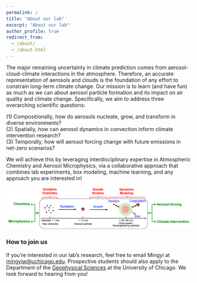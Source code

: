 ```yaml
---
permalink: /
title: "About our lab"
excerpt: "About our lab"
author_profile: true
redirect_from: 
  - /about/
  - /about.html
---
```


The major remaining uncertainty in climate prediction comes from aerosol-cloud-climate interactions in the atmosphere. Therefore, an accurate representation of aerosols and clouds is the foundation of any effort to constrain long-term climate change. Our mission is to learn (and have fun) as much as we can about aerosol particle formation and its impact on air quality and climate change. Specifically, we aim to address three overarching scientific questions: 

(1) Compositionally, how do aerosols nucleate, grow, and transform in diverse environments?  
(2) Spatially, how can aerosol dynamics in convection inform climate intervention research?  
(3) Temporally, how will aerosol forcing change with future emissions in net-zero scenarios?  

We will achieve this by leveraging interdisciplinary expertise in Atmospheric Chemistry and Aerosol Microphysics, via a collaborative approach that combines lab experiments, box modeling, machine learning, and any approach you are interested in!

<p align="center">
  <img src="/images/research/overview.png" alt="overview" width="800"/>
</p>

### How to join us
If you’re interested in our lab’s research, feel free to email Mingyi at [mingyiw@uchicago.edu](mailto:mingyiw@uchicago.edu). Prospective students should also apply to the Department of the [Geophysical Sciences](https://geosci.uchicago.edu/prospective_students/) at the University of Chicago. We look forward to hearing from you!




